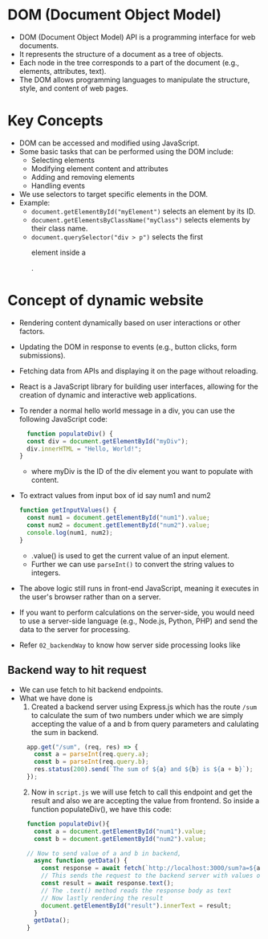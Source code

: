 # DOM (Document Object Model)
- DOM (Document Object Model) API is a programming interface for web documents.
- It represents the structure of a document as a tree of objects.
- Each node in the tree corresponds to a part of the document (e.g., elements, attributes, text).
- The DOM allows programming languages to manipulate the structure, style, and content of web pages.

# Key Concepts
- DOM can be accessed and modified using JavaScript.
- Some basic tasks that can be performed using the DOM include:
  - Selecting elements
  - Modifying element content and attributes
  - Adding and removing elements
  - Handling events
- We use selectors to target specific elements in the DOM.
- Example:
  - `document.getElementById("myElement")` selects an element by its ID.
  - `document.getElementsByClassName("myClass")` selects elements by their class name.
  - `document.querySelector("div > p")` selects the first <p> element inside a <div>.

# Concept of dynamic website
- Rendering content dynamically based on user interactions or other factors.
- Updating the DOM in response to events (e.g., button clicks, form submissions).
- Fetching data from APIs and displaying it on the page without reloading.
- React is a JavaScript library for building user interfaces, allowing for the creation of dynamic and interactive web applications.

- To render a normal hello world message in a div, you can use the following JavaScript code:

  ```javascript 
    function populateDiv() {
    const div = document.getElementById("myDiv");
    div.innerHTML = "Hello, World!";
  }
  ```
  - where myDiv is the ID of the div element you want to populate with content.

- To extract values from input box of id say num1 and num2
  ```js
  function getInputValues() {
    const num1 = document.getElementById("num1").value;
    const num2 = document.getElementById("num2").value;
    console.log(num1, num2);
  }
  ```
  - .value() is used to get the current value of an input element.
  - Further we can use `parseInt()` to convert the string values to integers.

- The above logic still runs in front-end JavaScript, meaning it executes in the user's browser rather than on a server.

- If you want to perform calculations on the server-side, you would need to use a server-side language (e.g., Node.js, Python, PHP) and send the data to the server for processing.

- Refer `02_backendWay` to know how server side processing looks like

## Backend way to hit request
- We can use fetch to hit backend endpoints.
- What we have done is
  1. Created a backend server using Express.js which has the route `/sum` to calculate the sum of two numbers under which we are simply accepting the value of a and b from query parameters and calulating the sum in backend.
  ```js
    app.get("/sum", (req, res) => {
      const a = parseInt(req.query.a);
      const b = parseInt(req.query.b);
      res.status(200).send(`The sum of ${a} and ${b} is ${a + b}`);
    });
  ```
  2. Now in `script.js` we will use fetch to call this endpoint and get the result and also we are accepting the value from frontend.
    So inside a function populateDiv(), we have this code:
    ```js
      function populateDiv(){
        const a = document.getElementById("num1").value;
        const b = document.getElementById("num2").value;

      // Now to send value of a and b in backend,
        async function getData() {
          const response = await fetch(`http://localhost:3000/sum?a=${a}&b=${b}`); 
          // This sends the request to the backend server with values of a and b
          const result = await response.text(); 
          // The .text() method reads the response body as text
          // Now lastly rendering the result
          document.getElementById("result").innerText = result;
        }
        getData();
      }
    ```

